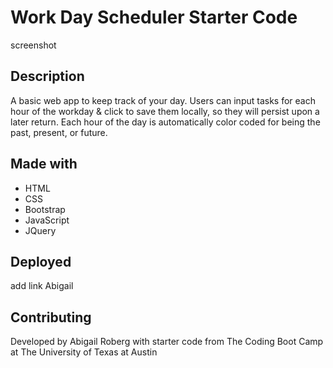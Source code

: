 # Work Day Scheduler Starter Code
screenshot
## Description
A basic web app to keep track of your day. Users can input tasks for each hour of the workday & click to save them locally, so they will persist upon a later return. Each hour of the day is automatically color coded for being the past, present, or future.
## Made with
* HTML
* CSS
* Bootstrap
* JavaScript
* JQuery
## Deployed
add link Abigail
## Contributing
Developed by Abigail Roberg with starter code from The Coding Boot Camp at The University of Texas at Austin

